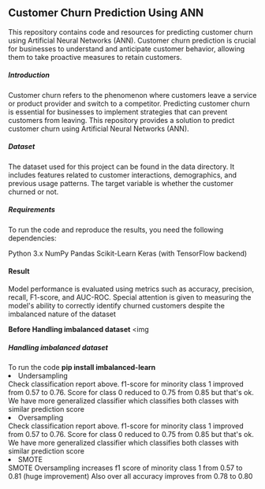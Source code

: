 ## Customer Churn Prediction Using ANN

This repository contains code and resources for predicting customer churn using Artificial Neural Networks (ANN). Customer churn prediction is crucial for businesses to understand and anticipate customer behavior, allowing them to take proactive measures to retain customers.


<h5>Introduction</h5>
Customer churn refers to the phenomenon where customers leave a service or product provider and switch to a competitor. Predicting customer churn is essential for businesses to implement strategies that can prevent customers from leaving. This repository provides a solution to predict customer churn using Artificial Neural Networks (ANN).

<h5>Dataset</h5>
The dataset used for this project can be found in the data directory. It includes features related to customer interactions, demographics, and previous usage patterns. The target variable is whether the customer churned or not.

<h5>Requirements</h5>
To run the code and reproduce the results, you need the following dependencies:

Python 3.x
NumPy
Pandas
Scikit-Learn
Keras (with TensorFlow backend)


<h4>Result</h4>

Model performance is evaluated using metrics such as accuracy, precision, recall, F1-score, and AUC-ROC. Special attention is given to measuring the model's ability to correctly identify churned customers despite the imbalanced nature of the dataset

<b>Before Handling imbalanced dataset</b>
<img

<h5>Handling imbalanced dataset</h5>
To run the code <b>pip install imbalanced-learn</b>

<li>Undersampling</li>
Check classification report above. f1-score for minority class 1 improved from 0.57 to 0.76. Score for class 0 reduced to 0.75 from 0.85 but that's ok. We have more generalized classifier which classifies both classes with similar prediction score

<li>Oversampling</li>
Check classification report above. f1-score for minority class 1 improved from 0.57 to 0.76. Score for class 0 reduced to 0.75 from 0.85 but that's ok. We have more generalized classifier which classifies both classes with similar prediction score

<li>SMOTE</li>
SMOTE Oversampling increases f1 score of minority class 1 from 0.57 to 0.81 (huge improvement) Also over all accuracy improves from 0.78 to 0.80




